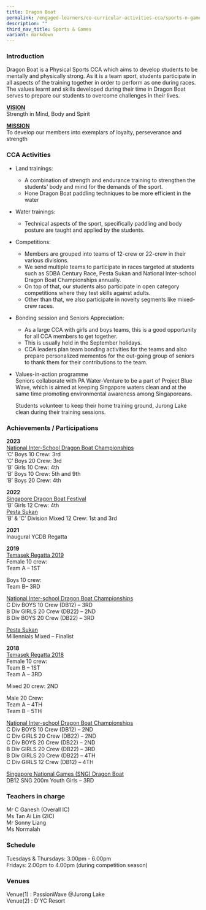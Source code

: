 ```yaml
---
title: Dragon Boat
permalink: /engaged-learners/co-curricular-activities-cca/sports-n-games/dragon-boat/
description: ""
third_nav_title: Sports & Games
variant: markdown
---
```

### Introduction

Dragon Boat is a Physical Sports CCA which aims to develop students to be mentally and physically strong. As it is a team sport, students participate in all aspects of the training together in order to perform as one during races. The values learnt and skills developed during their time in Dragon Boat serves to prepare our students to overcome challenges in their lives.

<u><strong> VISION </strong></u> <br>
Strength in Mind, Body and Spirit

<u><strong> MISSION </strong></u> <br>
To develop our members into exemplars of loyalty, perseverance and strength

### CCA Activities

*   Land trainings:
	*   A combination of strength and endurance training to strengthen the students’ body and mind for the demands of the sport.
	*   Hone Dragon Boat paddling techniques to be more efficient in the water
*   Water trainings:
	*   Technical aspects of the sport, specifically paddling and body posture are taught and applied by the students.
*   Competitions:
	*   Members are grouped into teams of 12-crew or 22-crew in their various divisions.
	*   We send multiple teams to participate in races targeted at students such as SDBA Century Race, Pesta Sukan and National Inter-school Dragon Boat Championships annually.
	*   On top of that, our students also participate in open category competitions where they test skills against adults.
	*   Other than that, we also participate in novelty segments like mixed-crew races.
*   Bonding session and Seniors Appreciation:
	*   As a large CCA with girls and boys teams, this is a good opportunity for all CCA members to get together.
	*   This is usually held in the September holidays.
	*   CCA leaders plan team bonding activities for the teams and also prepare personalized mementos for the out-going group of seniors to thank them for their contributions to the team.
*   Values-in-action programme  <br>Seniors collaborate with PA Water-Venture to be a part of Project Blue Wave, which is aimed at keeping Singapore waters clean and at the same time promoting environmental awareness among Singaporeans. <br>

     Students volunteer to keep their home training ground, Jurong Lake clean during their training sessions.

### Achievements / Participations


**2023** <br>
<u> National Inter-School Dragon Boat Championships </u> <br> 
‘C’ Boys 10 Crew: 3rd <br>
‘C’ Boys 20 Crew: 3rd <br>
‘B’ Girls 10 Crew: 4th <br>
‘B’ Boys 10 Crew: 5th and 9th <br> 
‘B’ Boys 20 Crew: 4th <br>

**2022** <br>
<u>Singapore Dragon Boat Festival</u><br>
‘B’ Girls 12 Crew: 4th <br>
<u>Pesta Sukan</u><br>
‘B’ &amp; ‘C’ Division Mixed 12 Crew: 1st and 3rd


**2021** <br>
Inaugural YCDB Regatta


**2019** <br>
<u> Temasek Regatta 2019 </u> <br>
Female 10 crew: <br>
Team A – 1ST

Boys 10 crew: <br>
Team B– 3RD

<u> National Inter-school Dragon Boat Championships </u><br>
C Div BOYS 10 Crew (DB12) – 3RD <br>
B Div GIRLS 20 Crew (DB22) – 2ND<br>
B Div BOYS 20 Crew (DB22) – 3RD

<u>Pesta Sukan</u> <br>
Millennials Mixed – Finalist


**2018** <br>
<u> Temasek Regatta 2018 </u><br>
Female 10 crew: <br>
Team B – 1ST <br>
Team A – 3RD  

Mixed 20 crew: 2ND

Male 20 Crew: <br>
Team A – 4TH <br> 
Team B – 5TH  

<u> National Inter-school Dragon Boat Championships </u><br>
C Div BOYS 10 Crew (DB12) – 2ND <br>
C Div GIRLS 20 Crew (DB22) – 2ND <br>
C Div BOYS 20 Crew (DB22) – 2ND <br>
B Div GIRLS 20 Crew (DB22) – 3RD <br>
B Div GIRLS 20 Crew (DB22) – 4TH <br>
C Div GIRLS 12 Crew (DB12) – 4TH

<u> Singapore National Games (SNG) Dragon Boat </u><br>
DB12 SNG 200m Youth Girls – 3RD  


### Teachers in charge

Mr C Ganesh (Overall IC) <br>
Ms Tan Ai Lin (2IC) <br>
Mr Sonny Liang <br>
Ms Normalah

### Schedule

Tuesdays &amp; Thursdays: 3.00pm - 6.00pm <br>
Fridays: 2.00pm to 4.00pm (during competition season)

### Venues

Venue(1) : PassionWave @Jurong Lake <br>
Venue(2) : D'YC Resort